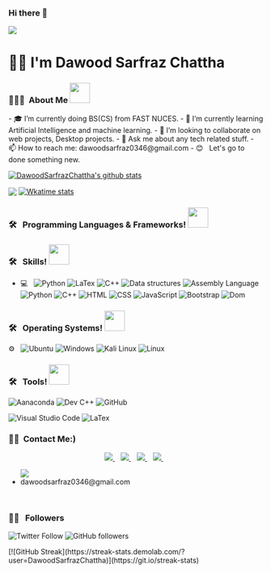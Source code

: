 ### Hi there 👋

![](https://komarev.com/ghpvc/?username=DawoodSarfrazChattha)

<h1> 💁‍♂️ I'm Dawood Sarfraz Chattha </h1>

<h3> 👨🏻‍💻 &nbsp;About Me <img src="https://media.giphy.com/media/2rAF2FUn94dIlljSms/giphy.gif" width="40"></h3>
- 🎓 I’m currently doing BS(CS) from FAST NUCES.
- 🌱 I’m currently learning Artificial Intelligence and machine learning.
- 👯 I’m looking to collaborate on web projects, Desktop projects.
- 💬 Ask me about any tech related stuff.
- 📫 How to reach me: dawoodsarfraz0346@gmail.com
- 😊 &nbsp; Let's go to done something new.



 <a href="https://github.com/DawoodSarfrazChattha/github-readme-stats"><img align="center" src="https://github-readme-stats.vercel.app/api?username=DawoodSarfrazChattha&show_icons=true&include_all_commits=true&theme=radical&buefy&hide_border=true" alt="DawoodSarfrazChattha's github stats" ></a>
 
 <a href="https://github.com/DawoodSarfrazChattha/github-readme-stats"><img align="center" src="https://github-readme-stats.vercel.app/api/top-langs/?username=DawoodSarfrazChattha&layout=default&theme=radical&buefy&hide_border=true" /></a> 
 <a href="https://github.com/DawoodSarfrazChattha/github-readme-stats"><img align="center" src="https://github-readme-stats.vercel.app/api/wakatime?username=DawoodSarfrazChattha&theme=radical&buefy&hide_border=true" alt="Wkatime stats" ></a>
 



<h3> 🛠 &nbsp; Programming Languages & Frameworks! <img src="https://media.giphy.com/media/WUlplcMpOCEmTGBtBW/giphy.gif" width="40"></h3>

<h3> 🛠 &nbsp; Skills! <img src="https://media.giphy.com/media/WUlplcMpOCEmTGBtBW/giphy.gif" width="40"></h3>

- 💻 &nbsp;
  ![Python](https://img.shields.io/badge/-Python-333333?style=flat&logo=python)
  ![LaTex](https://img.shields.io/badge/-LaTex-333333?style=flat&logo=LaTex)
  ![C++](https://img.shields.io/badge/-c++-black?logo=c%2B%2B&style=social)
  ![Data structures](https://img.shields.io/badge/Data%20structure-c%2B%2B-blue)
  ![Assembly Language](https://img.shields.io/badge/Assembly%20Language%20-16%20bit--32%20bit-brightgreen) 
  ![Python](https://img.shields.io/badge/-Python-61DAFB?logo=python&logoColor=blue&logoWidth=30)
  ![C++](https://img.shields.io/badge/-c++-black?logo=c%2B%2B&style=social)
  ![HTML](https://img.shields.io/badge/-HTML-333333?style=flat&logo=HTML5)
  ![CSS](https://img.shields.io/badge/-CSS-333333?style=flat&logo=CSS3&logoColor=1572B6)
  ![JavaScript](https://img.shields.io/badge/-JavaScript-333333?style=flat&logo=javascript)
  ![Bootstrap](https://img.shields.io/badge/-Bootstrap-333333?style=flat&logo=bootstrap&logoColor=563D7C)
  ![Dom](https://img.shields.io/badge/Dom-javascript-blu)
 
 
</p>
<h3> 🛠 &nbsp; Operating Systems! <img src="https://media.giphy.com/media/WUlplcMpOCEmTGBtBW/giphy.gif" width="40"></h3>

 ⚙️  &nbsp;
 ![Ubuntu](https://img.shields.io/badge/-Ubuntu-FBFBF8?logo=ubuntu&logocolor=Darkgreen&logoWidth=30)
 ![Windows](https://img.shields.io/badge/-windows-FBFBF8?logo=Windows&logocolor=Windows10&logoWidth=30)
  ![Kali Linux](https://img.shields.io/badge/-Kali%20Linux-FBFBF8?logo=Kali%20Linux&logocolor=DarkBlack&logoWidth=30)
  ![Linux](https://img.shields.io/badge/-linux-FBFBF8?style=flat&logo=linux)
  <h3> 🛠 &nbsp; Tools! <img src="https://media.giphy.com/media/WUlplcMpOCEmTGBtBW/giphy.gif" width="40"></h3>
  
  
  ![Aanaconda](https://img.shields.io/badge/-Aanaconda-F7F6F0?logo=anaconda&logocolor=Darkgreen&logoWidth=30)
  ![Dev C++](https://img.shields.io/badge/Dev-C%2B%2B-blue)
  ![GitHub](https://img.shields.io/badge/-GitHub-333333?style=flat&logo=github)
  
  ![Visual Studio Code](https://img.shields.io/badge/-Visual%20Studio%20Code-333333?style=flat&logo=visual-studio-code&logoColor=007ACC)
  ![LaTex](https://img.shields.io/badge/-LaTex-333333?style=flat&logo=LaTe)  

 




<h3> 🤝🏻 &nbsp;Contact Me:) </h3>

<p align='center'>
  
  <a href="https://api.whatsapp.com/send?phone=550306 1757838&text=Dawood Sarfraz Chattha">
    <img src="https://img.shields.io/badge/WHATSAPP-%2325D366.svg?&style=for-the-badge&logo=whatsapp&logoColor=white" />    
  </a>&nbsp;&nbsp;
  <a href="https://www.linkedin.com/in/dawood-sarfraz-0466541b6/">
    <img src="https://img.shields.io/badge/linkedin-%230077B5.svg?&style=for-the-badge&logo=linkedin&logoColor=white" />
  </a>&nbsp;&nbsp;
  <a href="[(https://www.instagram.com/dawoodsarfrazchattha/)]">
    <img src="https://img.shields.io/badge/instagram-%23E4405F.svg?&style=for-the-badge&logo=instagram&logoColor=white" />        
  </a>&nbsp;&nbsp;
  <a href="https://tpaste link here">
    <img src="https://img.shields.io/badge/Twitter-1DA1F2?style=for-the-badge&logo=twitter&logoColor=white" />        
  </a>&nbsp;&nbsp;
  <ul>
    <img src="https://img.shields.io/badge/Gmail-D14836?style=for-the-badge&logo=gmail&logoColor=white" />
    <li>dawoodsarfraz0346@gmail.com</li>
   </ul>
  </a>&nbsp;&nbsp;
</p>

<h3> 🤝🏻 &nbsp; Followers </h3>

<p> <img alt="Twitter Follow" src="https://img.shields.io/twitter/follow/DawoodChattha03?style=social">
<img alt="GitHub followers" src="https://img.shields.io/github/followers/DawoodSarfrazChattha?style=social">
</p>
[![GitHub Streak](https://streak-stats.demolab.com/?user=DawoodSarfrazChattha)](https://git.io/streak-stats)
